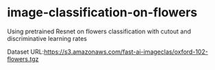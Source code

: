 # image-classification-on-flowers
Using pretrained Resnet on flowers classification with cutout and discriminative learning rates

Dataset URL:https://s3.amazonaws.com/fast-ai-imageclas/oxford-102-flowers.tgz
